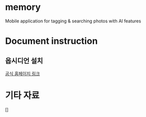 # memory
Mobile application for tagging & searching photos with AI features
# Document instruction
## 옵시디언 설치
[공식 홈페이지 링크](https://obsidian.md/download)

# 기타 자료
[]